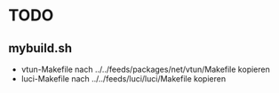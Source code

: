 TODO
====

mybuild.sh
----------

* vtun-Makefile nach ../../feeds/packages/net/vtun/Makefile kopieren
* luci-Makefile nach ../../feeds/luci/luci/Makefile kopieren
